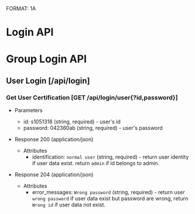 FORMAT: 1A

# Login API

# Group Login API

## User Login [/api/login]

### Get User Certification [GET /api/login/user{?id,password}]

+ Parameters
    + id: s1051318 (string, required) - user's id
    + password: 042360ab (string, required) - user's password

+ Response 200 (application/json)
    + Attributes
        + identification: `normal user` (string, required) - return user identity if user data exist. return `admin` if id belongs to admin.

+ Response 204 (application/json)
    + Attributes
        + error_messages: `Wrong password` (string, required) - return user `wrong password` if user data exist but password are wrong, return `Wrong id` if user data not exist.